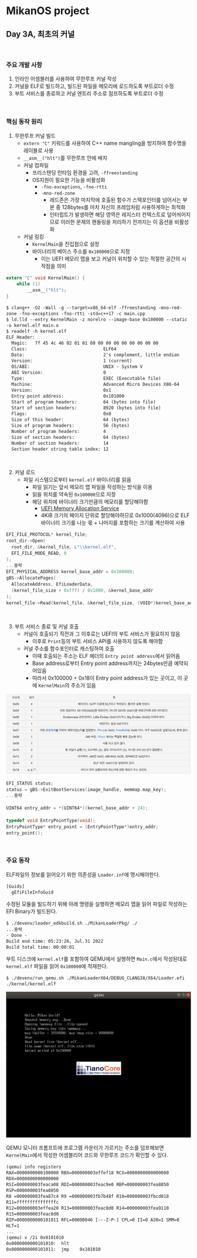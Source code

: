 # MikanOS project
## Day 3A, 최초의 커널
<br>

### 주요 개발 사항
1. 인라인 어셈블러를 사용하여 무한루프 커널 작성 
2. 커널을 ELF로 빌드하고, 빌드된 파일을 메모리에 로드하도록 부트로더 수정
3. 부트 서비스를 종료하고 커널 엔트리 주소로 점프하도록 부트로더 수정

<br>

### 핵심 동작 원리
1. 무한루프 커널 빌드
   - `extern "C"` 키워드를 사용하여 C++ name mangling을 방지하여 함수명을 레이블로 사용
   - `__asm__("hlt")`를 무한루프 안에 배치
   - 커널 컴파일
     - 프리스탠딩 런타임 환경을 고려, `-ffreestanding`
     - OS지원이 필요한 기능을 비활성화
       - `-fno-exceptions`, `-fno-rtti`
       - `-mno-red-zone`
         - 레드존은 가장 마지막에 호출된 함수가 스택포인터를 넘어서는 부분 중 128bytes를 마치 자신의 프레임처럼 사용하게하는 최적화
         - 인터럽트가 발생하면 해당 영역은 레지스터 컨텍스트로 덮어씌어지므로 이러한 문제의 핸들링을 처리하기 전까지는 이 옵션을 비활성화
   - 커널 링킹
     - `KernelMain`을 진입점으로 설정
     - 바이너리의 베이스 주소를 `0x100000`으로 지정
       - 이는 UEFI 메모리 맵을 보고 커널이 위치할 수 있는 적절한 공간의 시작점을 의미

```c
extern "C" void KernelMain() {
    while (1) 
        __asm__("hlt");
}
```
```
$ clang++ -O2 -Wall -g --target=x86_64-elf -ffreestanding -mno-red-zone -fno-exceptions -fno-rtti -std=c++17 -c main.cpp
$ ld.lld --entry KernelMain -z norelro --image-base 0x100000 --static -o kernel.elf main.o
$ readelf -h kernel.elf
ELF Header:
  Magic:   7f 45 4c 46 02 01 01 00 00 00 00 00 00 00 00 00 
  Class:                             ELF64
  Data:                              2's complement, little endian
  Version:                           1 (current)
  OS/ABI:                            UNIX - System V
  ABI Version:                       0
  Type:                              EXEC (Executable file)
  Machine:                           Advanced Micro Devices X86-64
  Version:                           0x1
  Entry point address:               0x101000
  Start of program headers:          64 (bytes into file)
  Start of section headers:          8920 (bytes into file)
  Flags:                             0x0
  Size of this header:               64 (bytes)
  Size of program headers:           56 (bytes)
  Number of program headers:         4
  Size of section headers:           64 (bytes)
  Number of section headers:         14
  Section header string table index: 12

```

<br>

2. 커널 로드
   - 파일 시스템으로부터 `kernel.elf` 바이너리를 읽음
     - 파일 읽기는 앞서 메모리 맵 파일을 작성하는 방식을 이용
     - 읽을 위치를 약속된 `0x100000`으로 지정
     - 해당 위치에 바이너리 크기만큼의 메모리를 할당해야함
       - [UEFI Memory Allocation Service](https://edk2-docs.gitbook.io/edk-ii-uefi-driver-writer-s-guide/5_uefi_services/51_services_that_uefi_drivers_commonly_use/511_memory_allocation_services)
       - 4KiB 크기의 페이지 단위로 할당해야하므로 0x1000(4096)으로 ELF 바이너리 크기를 나눈 몫 + 나머지를 포함하는 크기를 계산하여 사용

```c
EFI_FILE_PROTOCOL* kernel_file;
root_dir->Open(
  root_dir, &kernel_file, L"\\kernel.elf",
  EFI_FILE_MODE_READ, 0
);
...중략
EFI_PHYSICAL_ADDRESS kernel_base_addr = 0x100000;
gBS->AllocatePages(
  AllocateAddress, EfiLoaderData,
  (kernel_file_size + 0xfff) / 0x1000, &kernel_base_addr
);
kernel_file->Read(kernel_file, &kernel_file_size, (VOID*)kernel_base_addr);
```

<br>

3. 부트 서비스 종료 및 커널 호출
   - 커널이 호출되기 직전과 그 이후로는 UEFI의 부트 서비스가 필요하지 않음
     - 이후로 `Print`등의 부트 서비스 API를 사용하지 않도록 해야함 
   - 커널 주소를 함수포인터로 캐스팅하여 호출
     - 이때 호출되는 주소는 ELF 헤더의 `Entry point address`에서 읽어옴
     - Base address로부터 Entry point address까지는 24bytes만큼 예약되어있음
     - 따라서 0x100000 + 0x18이 Entry point address가 있는 곳이고, 이 곳에 `KernelMain`의 주소가 있음
  
![핵심 동작 원리-1](image/../img/3A-1.png)

```c
EFI_STATUS status;
status = gBS->ExitBootServices(image_handle, memmap.map_key);
...중략

UINT64 entry_addr = *(UINT64*)(kernel_base_addr + 24);

typedef void EntryPointType(void);
EntryPointType* entry_point = (EntryPointType*)entry_addr;
entry_point();
```

<br>

### 주요 동작
ELF파일의 정보를 읽어오기 위한 의존성을 `Loader.inf`에 명시해야한다.

```
[Guids]
  gEfiFileInfoGuid
```

수정된 모듈을 빌드하기 위해 아래 명령을 실행하면 메모리 맵을 읽어 파일로 작성하는 EFI Binary가 빌드된다. 

```
$ ./devenv/loader_edkbuild.sh ./MikanLoaderPkg/ ./
...중략
- Done -
Build end time: 05:23:26, Jul.31 2022
Build total time: 00:00:01
```

부트 디스크에 `kernel.elf`를 포함하여 QEMU에서 실행하면 `Main.c`에서 작성된대로 `kernel.elf` 파일을 읽어 `0x100000`에 적재한다.

```
$ ./devenv/run_qemu.sh ./MikanLoaderX64/DEBUG_CLANG38/X64/Loader.efi ./kernel/kernel.elf
```

![주요 동작-1](./img/3A-2.png)

QEMU 모니터 프롬프트에 프로그램 카운터가 가르키는 주소를 덤프해보면 `KernelMain`에서 작성한 어셈블리어 코드와 무한루프 코드가 확인할 수 있다.

```
(qemu) info registers
RAX=0000000000100000 RBX=000000003effef18 RCX=0000000000000000 RDX=0000000000000000
RSI=000000003feaca08 RDI=000000003feac9e0 RBP=000000003fea8850 RSP=000000003fea8850
R8 =000000003fea87c4 R9 =000000003fb7b48f R10=000000003fbcd018 R11=fffffffffffffffc
R12=000000003effea20 R13=000000003feac8d0 R14=000000003fea9110 R15=000000003feac8d0
RIP=0000000000101011 RFL=00000046 [---Z-P-] CPL=0 II=0 A20=1 SMM=0 HLT=1
...
(qemu) x /2i 0x0101010
0x0000000000101010:  hlt    
0x0000000000101011:  jmp    0x101010
```
